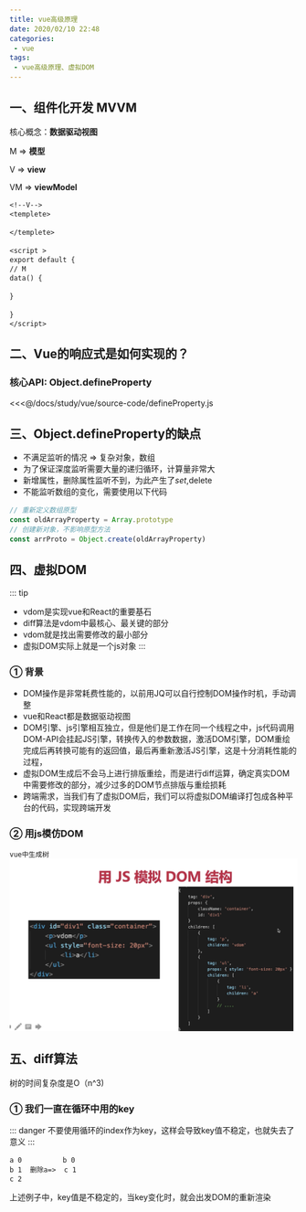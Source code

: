 ```yaml
---
title: vue高级原理
date: 2020/02/10 22:48
categories: 
 - vue
tags: 
 - vue高级原理、虚拟DOM
---
```


<!-- more -->

## 一、组件化开发  MVVM

核心概念：**数据驱动视图** 

M => **模型**
 
 V => **view** 
 
 VM => **viewModel**


```vue
<!--V-->
<templete>

</templete>

<script >
export default {
// M
data() {

}

}
</script>
```

## 二、Vue的响应式是如何实现的？

### 核心API: Object.defineProperty

<<<@/docs/study/vue/source-code/defineProperty.js


## 三、Object.defineProperty的缺点

- 不满足监听的情况 => 复杂对象，数组
- 为了保证深度监听需要大量的递归循环，计算量非常大
- 新增属性，删除属性监听不到，为此产生了$set,$delete
- 不能监听数组的变化，需要使用以下代码

```js
// 重新定义数组原型
const oldArrayProperty = Array.prototype
// 创建新对象，不影响原型方法
const arrProto = Object.create(oldArrayProperty)
```

## 四、虚拟DOM

::: tip
- vdom是实现vue和React的重要基石
- diff算法是vdom中最核心、最关键的部分
- vdom就是找出需要修改的最小部分
- 虚拟DOM实际上就是一个js对象
:::

### ① 背景

- DOM操作是非常耗费性能的，以前用JQ可以自行控制DOM操作时机，手动调整
- vue和React都是数据驱动视图
- DOM引擎、js引擎相互独立，但是他们是工作在同一个线程之中，js代码调用DOM-API会挂起JS引擎，转换传入的参数数据，激活DOM引擎，DOM重绘完成后再转换可能有的返回值，最后再重新激活JS引擎，这是十分消耗性能的过程，
- 虚拟DOM生成后不会马上进行排版重绘，而是进行diff运算，确定真实DOM中需要修改的部分，减少过多的DOM节点排版与重绘损耗
- 跨端需求，当我们有了虚拟DOM后，我们可以将虚拟DOM编译打包成各种平台的代码，实现跨端开发

### ② 用js模仿DOM
`vue中生成树`
![image text](/vdom.png)

## 五、diff算法

树的时间复杂度是O（n^3)

### ① 我们一直在循环中用的key

::: danger
不要使用循环的index作为key，这样会导致key值不稳定，也就失去了意义
:::

```text
a 0          b 0
b 1  删除a=>  c 1
c 2
```

上述例子中，key值是不稳定的，当key变化时，就会出发DOM的重新渲染












